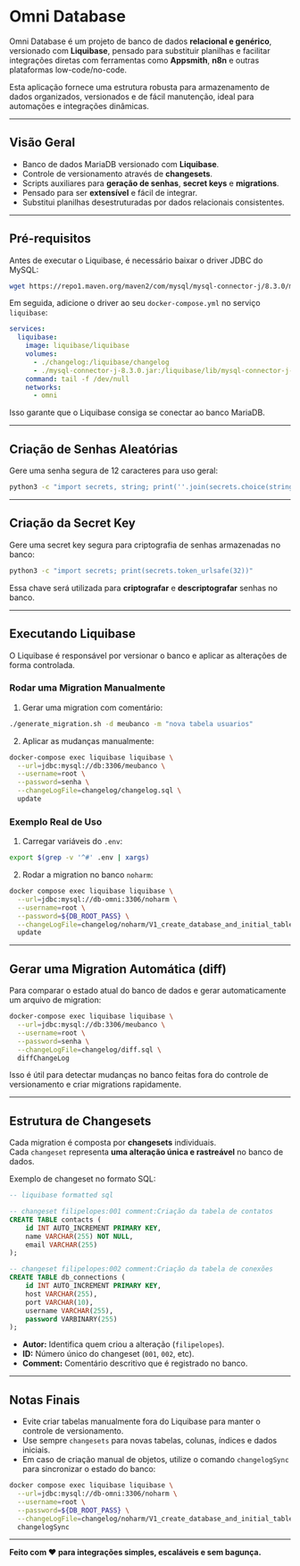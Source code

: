 # Omni Database

Omni Database é um projeto de banco de dados **relacional e genérico**, versionado com **Liquibase**, pensado para substituir planilhas e facilitar integrações diretas com ferramentas como **Appsmith**, **n8n** e outras plataformas low-code/no-code.

Esta aplicação fornece uma estrutura robusta para armazenamento de dados organizados, versionados e de fácil manutenção, ideal para automações e integrações dinâmicas.

---

## Visão Geral

- Banco de dados MariaDB versionado com **Liquibase**.
- Controle de versionamento através de **changesets**.
- Scripts auxiliares para **geração de senhas**, **secret keys** e **migrations**.
- Pensado para ser **extensível** e fácil de integrar.
- Substitui planilhas desestruturadas por dados relacionais consistentes.

---

## Pré-requisitos

Antes de executar o Liquibase, é necessário baixar o driver JDBC do MySQL:

```bash
wget https://repo1.maven.org/maven2/com/mysql/mysql-connector-j/8.3.0/mysql-connector-j-8.3.0.jar
```

Em seguida, adicione o driver ao seu `docker-compose.yml` no serviço `liquibase`:

```yaml
services:
  liquibase:
    image: liquibase/liquibase
    volumes:
      - ./changelog:/liquibase/changelog
      - ./mysql-connector-j-8.3.0.jar:/liquibase/lib/mysql-connector-j-8.3.0.jar
    command: tail -f /dev/null
    networks:
      - omni
```

Isso garante que o Liquibase consiga se conectar ao banco MariaDB.

---

## Criação de Senhas Aleatórias

Gere uma senha segura de 12 caracteres para uso geral:

```bash
python3 -c "import secrets, string; print(''.join(secrets.choice(string.ascii_letters + string.digits) for _ in range(12)))"
```

---

## Criação da Secret Key

Gere uma secret key segura para criptografia de senhas armazenadas no banco:

```bash
python3 -c "import secrets; print(secrets.token_urlsafe(32))"
```

Essa chave será utilizada para **criptografar** e **descriptografar** senhas no banco.

---

## Executando Liquibase

O Liquibase é responsável por versionar o banco e aplicar as alterações de forma controlada.

### Rodar uma Migration Manualmente

1. Gerar uma migration com comentário:

```bash
./generate_migration.sh -d meubanco -m "nova tabela usuarios"
```

2. Aplicar as mudanças manualmente:

```bash
docker-compose exec liquibase liquibase \
  --url=jdbc:mysql://db:3306/meubanco \
  --username=root \
  --password=senha \
  --changeLogFile=changelog/changelog.sql \
  update
```

### Exemplo Real de Uso

1. Carregar variáveis do `.env`:

```bash
export $(grep -v '^#' .env | xargs)
```

2. Rodar a migration no banco `noharm`:

```bash
docker compose exec liquibase liquibase \
  --url=jdbc:mysql://db-omni:3306/noharm \
  --username=root \
  --password=${DB_ROOT_PASS} \
  --changeLogFile=changelog/noharm/V1_create_database_and_initial_tables.sql \
  update
```

---

## Gerar uma Migration Automática (diff)

Para comparar o estado atual do banco de dados e gerar automaticamente um arquivo de migration:

```bash
docker-compose exec liquibase liquibase \
  --url=jdbc:mysql://db:3306/meubanco \
  --username=root \
  --password=senha \
  --changeLogFile=changelog/diff.sql \
  diffChangeLog
```

Isso é útil para detectar mudanças no banco feitas fora do controle de versionamento e criar migrations rapidamente.

---

## Estrutura de Changesets

Cada migration é composta por **changesets** individuais.  
Cada `changeset` representa **uma alteração única e rastreável** no banco de dados.

Exemplo de changeset no formato SQL:

```sql
-- liquibase formatted sql

-- changeset filipelopes:001 comment:Criação da tabela de contatos
CREATE TABLE contacts (
    id INT AUTO_INCREMENT PRIMARY KEY,
    name VARCHAR(255) NOT NULL,
    email VARCHAR(255)
);

-- changeset filipelopes:002 comment:Criação da tabela de conexões
CREATE TABLE db_connections (
    id INT AUTO_INCREMENT PRIMARY KEY,
    host VARCHAR(255),
    port VARCHAR(10),
    username VARCHAR(255),
    password VARBINARY(255)
);
```

- **Autor:** Identifica quem criou a alteração (`filipelopes`).
- **ID:** Número único do changeset (`001`, `002`, etc).
- **Comment:** Comentário descritivo que é registrado no banco.

---

## Notas Finais

- Evite criar tabelas manualmente fora do Liquibase para manter o controle de versionamento.
- Use sempre `changesets` para novas tabelas, colunas, índices e dados iniciais.
- Em caso de criação manual de objetos, utilize o comando `changelogSync` para sincronizar o estado do banco:

```bash
docker compose exec liquibase liquibase \
  --url=jdbc:mysql://db-omni:3306/noharm \
  --username=root \
  --password=${DB_ROOT_PASS} \
  --changeLogFile=changelog/noharm/V1_create_database_and_initial_tables.sql \
  changelogSync
```

---

**Feito com ❤️ para integrações simples, escaláveis e sem bagunça.**